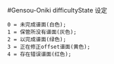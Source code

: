 #Gensou-Oniki
difficultyState 设定

	0 = 未完成谱面(白色);
    1 = 保管所没有谱面(灰色);
    2 = 以完成谱面(绿色);
    3 = 正在修正offset谱面(黄色);
    4 = 存在错误谱面(红色);
    